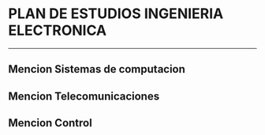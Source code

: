 # PLAN DE ESTUDIOS INGENIERIA ELECTRONICA
---
## Mencion Sistemas de computacion



## Mencion Telecomunicaciones

## Mencion Control

